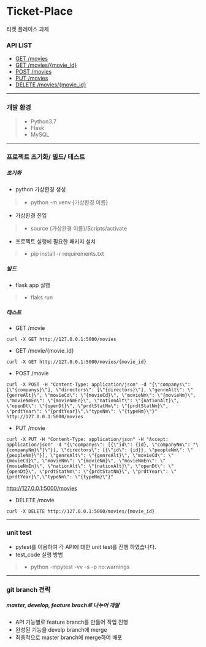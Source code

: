 # Ticket-Place
티켓 플레이스 과제

### API LIST
- [GET /movies](apidoc.md#api-list)
- [GET /movies/{movie_id}](apidoc.md#get-moviesmovie_id)
- [POST /movies](apidoc.md#post-movies)
- [PUT /movies](apidoc.md#put-movies)
- [DELETE /movies/{movie_id}](delete-moviesmovie_id)

---

### 개발 환경
> - Python3.7
> - Flask
> - MySQL

---

### 프로젝트 초기화/ 빌드/ 테스트
##### 초기화 
- python 가상환경 생성
> - python -m venv {가상환경 이름}

- 가상환경 진입
> - source {가상환경 이름}/Scripts/activate

- 프로젝트 실행에 필요한 패키지 설치
> - pip install -r requirements.txt

##### 빌드
- flask app 실행
> - flaks run



##### 테스트
- GET /movie

```
curl -X GET http://127.0.0.1:5000/movies
```

- GET /movie/{movie_id}

```
curl -X GET http://127.0.0.1:5000/movies/{movie_id}
```

- POST /movie

```
curl -X POST -H "Content-Type: application/json" -d "{\"companys\": [\"{companys}\"], \"directors\": [\"{directors}\"], \"genreAlt\": \"{genreAlt}\", \"movieCd\": \"{movieCd}\", \"movieNm\": \"{movieNm}\", \"movieNmEn\": \"{movieNmEn}\", \"nationAlt\": \"{nationAlt}\", \"openDt\": \"{openDt}\", \"prdtStatNm\": \"{prdtStatNm}\", \"prdtYear\": \"{prdtYear}\",\"typeNm\": \"{typeNm}\"}" http://127.0.0.1:5000/movies
```

- PUT /movie

```
curl -X PUT -H "Content-Type: application/json" -H "Accept: application/json" -d "{\"companys\": [{\"id\": {id}, \"companyNm\": "\{companyNm}\"}\"}], \"directors\": [{\"id\": {id}}, \"peopleNm\": \"{peopleNm}\"}], \"genreAlt\": \"{genreAlt}\", \"movieCd\": \"{movieCd}\", \"movieNm\": \"{movieNm}\", \"movieNmEn\": \"{movieNmEn}\", \"nationAlt\": \"{nationAlt}\", \"openDt\": \"{openDt}\", \"prdtStatNm\": \"{prdtStatNm}\", \"prdtYear\": \"{prdtYear}\",\"typeNm\": \"{typeNm}\"}" 
```

http://127.0.0.1:5000/movies 

- DELETE /movie

```
curl -X DELETE http://127.0.0.1:5000/movies/{movie_id}
```
 
---

### unit test
- pytest를 이용하여 각 API에 대한 unit test를 진행 하였습니다.
- test_code 실행 방법
> - python -mpytest -vv -s -p no:warnings

---
### git branch 전략
##### master, develop, feature brach로 나누어 개발
- API 기능별로 feature branch를 만들어 작업 진행
- 완성된 기능을 develp branch에 merge
- 최종적으로 master branch에 merge하여 배포
